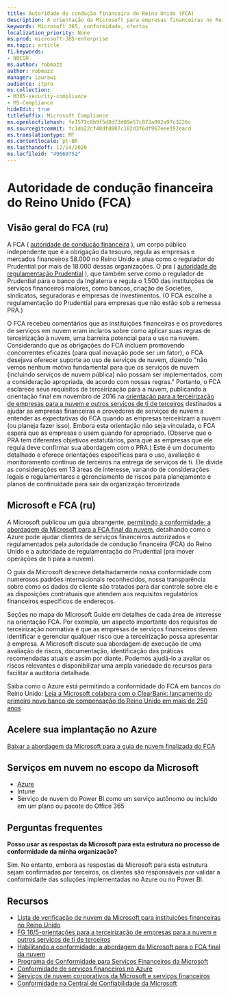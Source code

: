 ```yaml
---
title: Autoridade de condução financeira do Reino Unido (FCA)
description: A orientação da Microsoft para empresas financeiras no Reino Unido segue a autoridade de condução financeira e diretrizes para terceirização para a nuvem.
keywords: Microsoft 365, conformidade, ofertas
localization_priority: None
ms.prod: microsoft-365-enterprise
ms.topic: article
f1.keywords:
- NOCSH
ms.author: robmazz
author: robmazz
manager: laurawi
audience: itpro
ms.collection:
- M365-security-compliance
- MS-Compliance
hideEdit: true
titleSuffix: Microsoft Compliance
ms.openlocfilehash: fe7572c8b9f5d8d73d09e57c873a092a97c3226c
ms.sourcegitcommit: fc1da22cf40dfd807c182d3f6df967eee192eacd
ms.translationtype: MT
ms.contentlocale: pt-BR
ms.lasthandoff: 12/14/2020
ms.locfileid: "49669752"
---
```

# <a name="united-kingdom-financial-conduct-authority-fca"></a>Autoridade de condução financeira do Reino Unido (FCA)

## <a name="fca-uk-overview"></a>Visão geral do FCA (ru)

A FCA ( [autoridade de condução financeira](https://www.fca.org.uk/) ), um corpo público independente que é a obrigação da tesouro, regula as empresas e mercados financeiros 58.000 no Reino Unido e atua como o regulador do Prudential por mais de 18.000 dessas organizações. O pra ( [autoridade de regulamentação Prudential](https://www.bankofengland.co.uk/pra/pages/default.aspx) ), que também serve como o regulador de Prudential para o banco da Inglaterra e regula o 1.500 das instituições de serviços financeiros maiores, como bancos, criação de Societies, sindicatos, seguradoras e empresas de investimentos. (O FCA escolhe a regulamentação do Prudential para empresas que não estão sob a remessa PRA.)

O FCA recebeu comentários que as instituições financeiras e os provedores de serviços em nuvem eram inclaros sobre como aplicar suas regras de terceirização à nuvem, uma barreira potencial para o uso na nuvem. Considerando que as obrigações do FCA incluem promovendo concorrentes eficazes (para qual inovação pode ser um fator), o FCA desejava oferecer suporte ao uso de serviços de nuvem, dizendo "não vemos nenhum motivo fundamental para que os serviços de nuvem (incluindo serviços de nuvem pública) não possam ser implementados, com a consideração apropriada, de acordo com nossas regras." Portanto, o FCA esclarece seus requisitos de terceirização para a nuvem, publicando a orientação final em novembro de 2016 na [orientação para a terceirização de empresas para a nuvem e outros serviços de ti de terceiros](https://www.fca.org.uk/publication/finalised-guidance/fg16-5.pdf) destinados a ajudar as empresas financeiras e provedores de serviços de nuvem a entender as expectativas do FCA quando as empresas terceirizam a nuvem (ou planeja fazer isso). Embora esta orientação não seja vinculada, o FCA espera que as empresas o usem quando for apropriado. (Observe que o PRA tem diferentes objetivos estatutários, para que as empresas que ele regula deve confirmar sua abordagem com o PRA.) Este é um documento detalhado e oferece orientações específicas para o uso, avaliação e monitoramento contínuo de terceiros na entrega de serviços de ti. Ele divide as considerações em 13 áreas de interesse, variando de considerações legais e regulamentares e gerenciamento de riscos para planejamento e planos de continuidade para sair da organização terceirizada

## <a name="microsoft-and-fca-uk"></a>Microsoft e FCA (ru)

A Microsoft publicou um guia abrangente, [permitindo a conformidade: a abordagem da Microsoft para a FCA final da nuvem](https://go.microsoft.com/fwlink/p/?linkid=2101561), detalhando como o Azure pode ajudar clientes de serviços financeiros autorizados e regulamentados pela autoridade de condução financeira (FCA) do Reino Unido e a autoridade de regulamentação do Prudential (pra mover operações de ti para a nuvem).

O guia da Microsoft descreve detalhadamente nossa conformidade com numerosos padrões internacionais reconhecidos, nossa transparência sobre como os dados do cliente são tratados para dar controle sobre ele e as disposições contratuais que atendem aos requisitos regulatórios financeiros específicos de endereços.

Seções no mapa do Microsoft Guide em detalhes de cada área de interesse na orientação FCA. Por exemplo, um aspecto importante dos requisitos de terceirização normativa é que as empresas de serviços financeiros devem identificar e gerenciar qualquer risco que a terceirização possa apresentar à empresa. A Microsoft discute sua abordagem de execução de uma avaliação de riscos, documentação, identificação das práticas recomendadas atuais e assim por diante. Podemos ajudá-lo a avaliar os riscos relevantes e disponibilizar uma ampla variedade de recursos para facilitar a auditoria detalhada.

Saiba como o Azure está permitindo a conformidade do FCA em bancos do Reino Unido: [Leia a Microsoft colabora com o ClearBank: lançamento do primeiro novo banco de compensação do Reino Unido em mais de 250 anos](https://customers.microsoft.com/story/microsoft-collaborates-with-clearbank)

## <a name="accelerate-your-deployment-on-azure"></a>Acelere sua implantação no Azure

[Baixar a abordagem da Microsoft para a guia de nuvem finalizada do FCA](https://go.microsoft.com/fwlink/p/?linkid=2101561)

## <a name="microsoft-in-scope-cloud-services"></a>Serviços em nuvem no escopo da Microsoft

- [Azure](https://aka.ms/AzureCompliance)
- Intune
- Serviço de nuvem do Power BI como um serviço autônomo ou incluído em um plano ou pacote do Office 365

## <a name="frequently-asked-questions"></a>Perguntas frequentes

**Posso usar as respostas da Microsoft para esta estrutura no processo de conformidade da minha organização?**

Sim. No entanto, embora as respostas da Microsoft para esta estrutura sejam confirmadas por terceiros, os clientes são responsáveis por validar a conformidade das soluções implementadas no Azure ou no Power BI.

## <a name="resources"></a>Recursos

- [Lista de verificação de nuvem da Microsoft para instituições financeiras no Reino Unido](https://aka.ms/Azure-UK-compliance)
- [FG 16/5-orientações para a terceirização de empresas para a nuvem e outros serviços de ti de terceiros](https://www.fca.org.uk/publication/finalised-guidance/fg16-5.pdf)
- [Habilitando a conformidade: a abordagem da Microsoft para o FCA final da nuvem](https://go.microsoft.com/fwlink/p/?linkid=2101561)
- [Programa de Conformidade para Serviços Financeiros da Microsoft](https://www.microsoft.com/download/details.aspx?id=55332)
- [Conformidade de serviços financeiros no Azure](https://azure.microsoft.com/resources/videos/azurecon-2015-financial-services-compliance-in-azure/)
- [Serviços de nuvem corporativos da Microsoft e serviços financeiros](https://www.microsoft.com/trustcenter/cloudservices/financialservices)
- [Conformidade na Central de Confiabilidade da Microsoft](https://www.microsoft.com/trust-center/compliance/compliance-overview)
